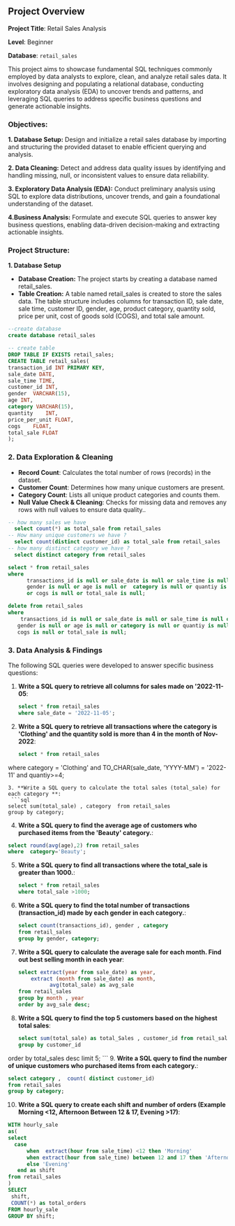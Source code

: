 ## Project Overview 

**Project Title**: Retail Sales Analysis

**Level**: Beginner

**Database**: `retail_sales`

This project aims to showcase fundamental SQL techniques commonly employed by data analysts to explore, clean, and analyze retail sales data. It involves designing and populating a relational database, conducting exploratory data analysis (EDA) to uncover trends and patterns, and leveraging SQL queries to address specific business questions and generate actionable insights.

### Objectives:
**1. Database Setup:** Design and initialize a retail sales database by importing and structuring the provided dataset to enable efficient querying and analysis.

**2. Data Cleaning:** Detect and address data quality issues by identifying and handling missing, null, or inconsistent values to ensure data reliability.

**3. Exploratory Data Analysis (EDA):** Conduct preliminary analysis using SQL to explore data distributions, uncover trends, and gain a foundational understanding of the dataset.

**4.Business Analysis:** Formulate and execute SQL queries to answer key business questions, enabling data-driven decision-making and extracting actionable insights.

### Project Structure:
**1. Database Setup** 
-  **Database Creation:** The project starts by creating a database named retail_sales.
-  **Table Creation:**  A table named retail_sales is created to store the sales data. The table structure includes columns for transaction ID, sale date, sale time, customer ID, gender, age, product category, quantity sold, price per unit, cost of goods sold (COGS), and total sale amount.
 
```sql
--create database
create database retail_sales

-- create table 
DROP TABLE IF EXISTS retail_sales;
CREATE TABLE retail_sales(
transaction_id INT PRIMARY KEY,	
sale_date DATE,	 
sale_time TIME,	
customer_id	INT,
gender	VARCHAR(15),
age	INT,
category VARCHAR(15),	
quantity	INT,
price_per_unit FLOAT,	
cogs	FLOAT,
total_sale FLOAT
);
```

### 2. Data Exploration & Cleaning

- **Record Count**: Calculates the total number of rows (records) in the dataset.
- **Customer Count**: Determines how many unique customers are present.
- **Category Count**: Lists all unique product categories and counts them.
- **Null Value Check & Cleaning**: Checks for missing data and removes any rows with null values to ensure data quality..

```sql
-- how many sales we have 
  select count(*) as total_sale from retail_sales
-- How many unique customers we have ?
  select count(distinct customer_id) as total_sale from retail_sales
-- how many distinct category we have ?
  select distinct category from retail_sales

select * from retail_sales
where
      transactions_id is null or sale_date is null or sale_time is null or customer_id is null or 
      gender is null or age is null or  category is null or quantiy is null or price_per_unit is null
      or cogs is null or total_sale is null;

delete from retail_sales 
where
    transactions_id is null or sale_date is null or sale_time is null or customer_id is null or
   gender is null or age is null or category is null or quantiy is null or price_per_unit is null or
   cogs is null or total_sale is null;
```

 ### 3. Data Analysis & Findings
 The following SQL queries were developed to answer specific business questions:

 1. **Write a SQL query to retrieve all columns for sales made on '2022-11-05**:
    ```sql
    select * from retail_sales 
    where sale_date = '2022-11-05';
    ```
 2. **Write a SQL query to retrieve all transactions where the category is 'Clothing' and the quantity sold is more than 4 in the month of Nov-2022**:
    ```sql
    select * from retail_sales
 where category = 'Clothing'
  and 
   TO_CHAR(sale_date, 'YYYY-MM') = '2022-11'
   and
  quantiy>=4;
  ```
  3. **Write a SQL query to calculate the total sales (total_sale) for each category **:
   ```sql
  select sum(total_sale) , category  from retail_sales
  group by category;
  ```
 4. **Write a SQL query to find the average age of customers who purchased items from the 'Beauty' category.**:
  ```sql
  select round(avg(age),2) from retail_sales
  where  category='Beauty';
  ```
 5. **Write a SQL query to find all transactions where the total_sale is greater than 1000.**:
    ```sql
    select * from retail_sales
    where total_sale >1000;
    ```
 6. **Write a SQL query to find the total number of transactions (transaction_id) made by each gender in each category.**:
    ```sql
    select count(transactions_id), gender , category 
    from retail_sales
    group by gender, category;
    ```
 7. **Write a SQL query to calculate the average sale for each month. Find out best selling month in each year**:
    ```sql
    select extract(year from sale_date) as year,
        extract (month from sale_date) as month,
		      avg(total_sale) as avg_sale
    from retail_sales 
    group by month , year
    order by avg_sale desc;
    ```
 8. **Write a SQL query to find the top 5 customers based on the highest total sales**:
    ```sql
    select sum(total_sale) as total_Sales , customer_id from retail_sales
    group by customer_id 
   order by  total_sales desc
    limit 5;
    ```
 9. **Write a SQL query to find the number of unique customers who purchased items from each category.**:
   ```sql
   select category ,  count( distinct customer_id)
   from retail_sales
   group by category;
  ```
10. **Write a SQL query to create each shift and number of orders (Example Morning <12, Afternoon Between 12 & 17, Evening >17)**:
   ```sql
  WITH hourly_sale
   as(
  select 
     case
         when  extract(hour from sale_time) <12 then 'Morning'
         when extract(hour from sale_time) between 12 and 17 then 'Afternoon'
         else 'Evening'
      end as shift 
  from retail_sales
)
SELECT 
    shift,
    COUNT(*) as total_orders    
FROM hourly_sale
GROUP BY shift;
```







